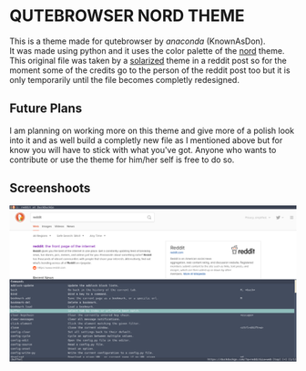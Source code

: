 QUTEBROWSER NORD THEME
===

This is a theme made for qutebrowser by *anaconda* (KnownAsDon).<br>
It was made using python and it uses the color palette of the
[nord](https://github.com/arcticicestudio/nord) theme.<br>
This original file was taken by a
[solarized](https://www.reddit.com/r/qutebrowser/comments/77eqiq/solarized_or_base16_color_theme_for_qutebrowser/)
theme in a reddit post so for the moment some of the credits go to the person of
the reddit post too but it is only temporarily until the file becomes completly
redesigned.

Future Plans
---
I am planning on working more on this theme and give more of a polish look
into it and as well build a completly new file as I mentioned above but for know
you will have to stick with what you've got. Anyone who wants to contribute or
use the theme for him/her self is free to do so.

Screenshoots
---
![Screenshot](https://github.com/KnownAsDon/QuteBrowser-Nord-Theme/blob/master/screenshots/home_page.png)
